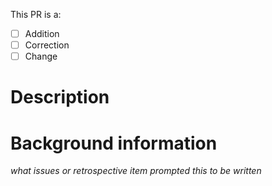 This PR is a:

* [ ] Addition
* [ ] Correction
* [ ] Change

# Description



# Background information

*what issues or retrospective item prompted this to be written*
